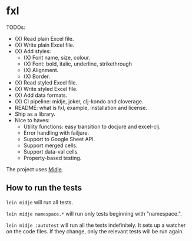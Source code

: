 # fxl

TODOs:
- (X) Read plain Excel file.
- (X) Write plain Excel file.
- (X) Add styles:
    - (X) Font name, size, colour.
    - (X) Font: bold, italic, underline, strikethrough
    - (X) Alignment.
    - (X) Border.
- (X) Read styled Excel file.
- (X) Write styled Excel file.
- (X) Add data formats.
- (X) CI pipeline: midje, joker, clj-kondo and cloverage.
- README: what is fxl, example, installation and license.
- Ship as a library.
- Nice to haves:
    - Utility functions: easy transition to docjure and excel-clj.
    - Error handling with failjure.
    - Support to Google Sheet API.
    - Support merged cells.
    - Support data-val cells.
    - Property-based testing.

The project uses [Midje](https://github.com/marick/Midje/).

## How to run the tests

`lein midje` will run all tests.

`lein midje namespace.*` will run only tests beginning with "namespace.".

`lein midje :autotest` will run all the tests indefinitely. It sets up a
watcher on the code files. If they change, only the relevant tests will be
run again.
